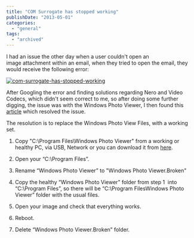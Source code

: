 ```yaml
---
title: "COM Surrogate has stopped working"
publishDate: "2013-05-01"
categories: 
  - "general"
tags: 
  - "archived"
---
```


I had an issue the other day when a user couldn't open an image attachment within an email, when they tried to open the email, they would receive the following error:

[![com-surrogate-has-stopped-working](/images/com-surrogate-has-stopped-working.png)](/images/com-surrogate-has-stopped-working/)

After Googling the error and finding solutions regarding Nero and Video Codecs, which didn't seem correct to me, so after doing some further digging, the issue was with the Windows Photo Viewer, I then found this [article](https://blog.nolar.info/com-surrogate-has-stopped-working-in-windows-photo-viewer/) which resolved the issue.

The resolution is to replace the Windows Photo View Files, with a working set.

1. Copy "C:\\Program Files\\Windows Photo Viewer" from a working or healthy PC, via USB, Network or you can download it from [here](https://sdrv.ms/17uSSOM).

2. Open your “C:\\Program Files”.

3. Rename “Windows Photo Viewer” to "Windows Photo Viewer.Broken"

4. Copy the healthy “Windows Photo Viewer” folder from step 1  into “C:\\Program Files”, so there will be “C:\\Program FilesWindows Photo Viewer” folder with the usual files.

5. Open your image and check that everything works.

6. Reboot.

7. Delete “Windows Photo Viewer.Broken” folder.
